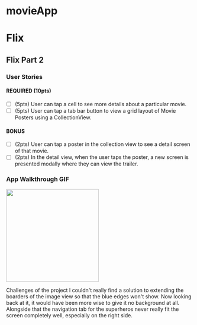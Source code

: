 # movieApp
# Flix



## Flix Part 2

### User Stories

#### REQUIRED (10pts)
- [ ] (5pts) User can tap a cell to see more details about a particular movie.
- [ ] (5pts) User can tap a tab bar button to view a grid layout of Movie Posters using a CollectionView.

#### BONUS
- [ ] (2pts) User can tap a poster in the collection view to see a detail screen of that movie.
- [ ] (2pts) In the detail view, when the user taps the poster, a new screen is presented modally where they can view the trailer.

### App Walkthrough GIF

<img src="http://g.recordit.co/27mXAxgroW.gif" width=250><br>



Challenges of the project 
I couldn't really find a solution to extending the boarders of the image view so that the blue edges won't show. Now looking back at it, it would have been more wise to give it no background at all. Alongside that the navigation tab for the superheros never really fit the screen completely well, especially on the right side.
